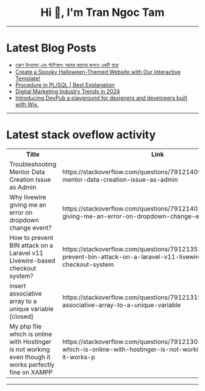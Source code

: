 <h1 align="center">Hi 👋, I'm Tran Ngoc Tam</h1>

---

# Latest Blog Posts 
<!-- BLOG-POST-LIST:START -->
- [তরুণ উদ্যোক্তা এবং স্টার্টআপ: আমার কল্পনার জগতে একটি যাত্রা](https://dev.to/mahiamomo/trunn-udyoktaa-ebn-sttaarttaap-aamaar-klpnaar-jgte-ektti-yaatraa-408m)
- [Create a Spooky Halloween-Themed Website with Our Interactive Template!](https://dev.to/arishn/create-a-spooky-halloween-themed-website-with-our-interactive-template-942)
- [Procedure in PL/SQL | Best Explanation](https://dev.to/mrcaption49/procedure-in-plsql-best-explanation-4l96)
- [Digital Marketing Industry Trends in 2024](https://dev.to/lakshay_kapoor_cb29df2403/digital-marketing-industry-trends-in-2024-oi7)
- [Introducing DevPub a playground for designers and developers built with Wix.](https://dev.to/arize99/introducing-devpub-a-playground-for-designers-and-developers-built-with-wix-5bal)
<!-- BLOG-POST-LIST:END -->

---

# Latest stack oveflow activity
<table>
  <tr><th>Title</th><th>Link</th></tr>
  <!-- STACKOVERFLOW:START --><tr><td>Troubleshooting Mentor Data Creation Issue as Admin</td><td>https://stackoverflow.com/questions/79121409/troubleshooting-mentor-data-creation-issue-as-admin</td></tr><tr><td>Why livewire giving me an error on dropdown change event?</td><td>https://stackoverflow.com/questions/79121401/why-livewire-giving-me-an-error-on-dropdown-change-event</td></tr><tr><td>How to prevent BIN attack on a Laravel v11 Livewire-based checkout system?</td><td>https://stackoverflow.com/questions/79121353/how-to-prevent-bin-attack-on-a-laravel-v11-livewire-based-checkout-system</td></tr><tr><td>insert associative array to a unique variable [closed]</td><td>https://stackoverflow.com/questions/79121315/insert-associative-array-to-a-unique-variable</td></tr><tr><td>My php file which is online with Hostinger is not working even though it works perfectly fine on XAMPP</td><td>https://stackoverflow.com/questions/79121303/my-php-file-which-is-online-with-hostinger-is-not-working-even-though-it-works-p</td></tr><!-- STACKOVERFLOW:END -->
</table>

---


